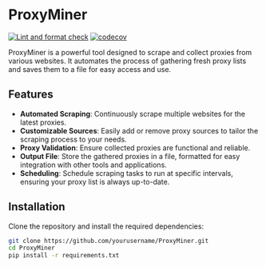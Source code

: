 # ProxyMiner

[![Lint and format check](https://github.com/amirvalhalla/ProxyMiner/actions/workflows/lint.yml/badge.svg?branch=main)](https://github.com/amirvalhalla/ProxyMiner/actions/workflows/lint.yml)
[![codecov](https://codecov.io/gh/amirvalhalla/ProxyMiner/graph/badge.svg?token=38NATNYG0H)](https://codecov.io/gh/amirvalhalla/ProxyMiner)

ProxyMiner is a powerful tool designed to scrape and collect proxies from various websites. It automates the process of gathering fresh proxy lists and saves them to a file for easy access and use.

## Features

- **Automated Scraping**: Continuously scrape multiple websites for the latest proxies.
- **Customizable Sources**: Easily add or remove proxy sources to tailor the scraping process to your needs.
- **Proxy Validation**: Ensure collected proxies are functional and reliable.
- **Output File**: Store the gathered proxies in a file, formatted for easy integration with other tools and applications.
- **Scheduling**: Schedule scraping tasks to run at specific intervals, ensuring your proxy list is always up-to-date.

## Installation

Clone the repository and install the required dependencies:

```bash
git clone https://github.com/yourusername/ProxyMiner.git
cd ProxyMiner
pip install -r requirements.txt
```
